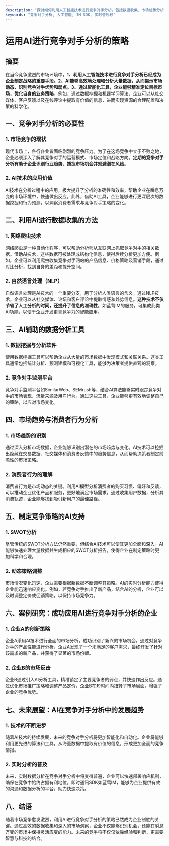 ```yaml
---
description: "探讨如何利用人工智能技术进行竞争对手分析，包括数据收集、市场趋势分析及策略优化等方面的具体方法。"
keywords: "竞争对手分析, 人工智能, IM SDK, 实时音视频"
---
```

# 运用AI进行竞争对手分析的策略

## 摘要

在当今竞争激烈的市场环境中，**1、利用人工智能技术进行竞争对手分析已经成为企业制定战略的重要手段。2、AI能够高效地处理和分析大量数据，从而揭示市场动态、识别竞争对手优势和弱点。3、通过智能化工具，企业能够精准定位目标市场，优化自身的业务策略**。例如，通过数据挖掘和机器学习算法，企业可以从社交媒体、客户反馈以及在线评论中提取有价值的信息，进而实现资源的合理配置和决策的科学化。

## 一、竞争对手分析的必要性

### 1. 市场竞争的现状

现代市场上，各行各业皆面临剧烈的竞争压力。为了在这场竞争中立于不败之地，企业必须深入了解其竞争对手的运营模式、市场定位和战略方向。**定期的竞争对手分析有助于企业识别行业趋势、捕捉市场机会并规避潜在风险**。

### 2. AI技术的应用价值

AI技术在分析过程中的应用，极大提升了分析的准确性和效率，帮助企业在瞬息万变的市场环境中，快速做出反应。此外，借助AI工具，企业能够进行更深层次的数据挖掘和行为预测，以洞察消费者需求与竞争对手策略的变化。

## 二、利用AI进行数据收集的方法

### 1. 网络爬虫技术

网络爬虫是一种自动化程序，可以帮助分析师从互联网上抓取竞争对手的相关数据。借助AI技术，这些数据可被处理成结构化信息，使得后续分析更加方便。例如，企业可以利用爬虫收集竞争对手网站的产品信息、价格策略及营销手段，通过对比分析，找到自身的差距和提升空间。

### 2. 自然语言处理（NLP）

自然语言处理是AI技术的一个重要分支，用于分析人类语言的含义。通过NLP技术，企业可以从社交媒体、论坛和客户评论中提取情感和趋势信息。**这种技术不仅节省了人工分析的时间，还提升了信息的准确性**。如蓝莺IM的服务，可集成此类AI功能，以便于企业开发更具竞争力的智能应用。

## 三、AI辅助的数据分析工具

### 1. 数据挖掘与分析软件

使用数据挖掘工具可以帮助企业从大量的市场数据中发现模式和关联关系。这类工具通常包括统计分析、预测建模和可视化工具，能够为决策者提供直观的洞察。

### 2. 竞争对手监测平台

竞争对手监测平台如SimilarWeb、SEMrush等，结合AI算法能够实时跟踪竞争对手的市场表现、流量来源及用户行为。通过这些工具，企业能够更有效地调整自己的策略，以应对市场变化。

## 四、市场趋势与消费者行为分析

### 1. 市场趋势的识别

通过深入分析市场数据，企业能够识别出潜在的市场趋势与变化。AI技术可以挖掘出隐藏在交易数据、社交媒体和消费者反馈中的趋势信息，从而帮助决策者制定前瞻性的市场策略。

### 2. 消费者行为的理解

消费者行为是市场动态的关键。利用AI模型分析消费者的购买习惯、偏好和反馈，可以推动企业优化产品和服务，更好地满足市场需求。通过收集用户数据，分析其消费轨迹，企业能够找到吸引新用户的最佳路径。

## 五、制定竞争策略的AI支持

### 1. SWOT分析

尽管传统的SWOT分析方法仍然重要，但结合AI技术可以使其更加全面和深入。AI能够快速处理大量数据并生成相应的SWOT分析报告，使得企业在制定策略时更加科学和合理。

### 2. 动态策略调整

市场情况变化迅速，企业需要根据新数据不断调整其策略。AI的实时分析能力使得企业能迅速响应变化。例如，若竞争对手推出了新产品，结合AI的分析，企业可以及时调整定价或促销策略，以保持市场竞争力。

## 六、案例研究：成功应用AI进行竞争对手分析的企业

### 1. 企业A的创新策略

企业A采用AI技术进行全面的市场分析，成功识别了新兴的市场机会。通过对竞争对手的产品性能进行分析，企业A发现了一个未满足的客户需求，最终开发了针对该需求的新产品，并获得了显著的市场份额。

### 2. 企业B的市场反击

企业B通过引入AI分析工具，精准锁定了主要竞争者的弱点，并快速作出反应。通过优化市场推广策略和调整产品定价，企业B在短时间内扭转了市场局面，增强了企业的竞争优势。

## 七、未来展望：AI在竞争对手分析中的发展趋势

### 1. 技术的不断进步

随着AI技术的持续发展，未来的竞争对手分析将更加智能化和自动化。企业将能够利用更先进的算法和工具，从海量数据中提取有价值的信息，形成更加全面的竞争情报。

### 2. 实时分析的普及

未来，实时数据分析在竞争对手分析中将变得普遍，企业可以快速部署响应机制，确保在竞争中始终占据有利地位。即时通讯SDK如蓝莺IM，能够为企业提供有效的沟通和数据分析的平台，助力快速决策。

## 八、结语

随着市场竞争愈发激烈，利用AI进行竞争对手分析的策略已然成为企业制胜的关键。通过高效的数据收集和深入的市场洞察，企业不仅能够识别机会，还能在瞬息万变的市场中保持灵活应变的能力。未来的竞争将不仅仅依靠经验和判断，更需要智慧与科技的结合。

